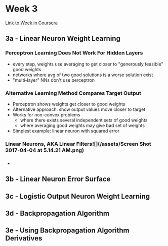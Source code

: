 # Week 3

[Link to Week in Coursera](https://www.coursera.org/learn/neural-networks/home/week/3)

## 3a - Linear Neuron Weight Learning

### Perceptron Learning Does Not Work For Hidden Layers

* every step, weights use averaging to get closer to "generously feasible" good weights
* networks where avg of two good solutions is a worse solution exist
* "multi-layer" NNs don't use perceptron 

### Alternative Learning Method Compares Target Output

* Perceptron shows weights get closer to good weights
* Alternative approach: show output values move closer to target
* Works for non-convex problems
  * where there exists several independent sets of good weights
  * where averaging good weights may give bad set of weights
* Simplest example: linear neuron with squared error

### Linear Neurons, AKA Linear Filters![](/assets/Screen Shot 2017-04-04 at 5.14.21 AM.png)

* ### 



## 3b - Linear Neuron Error Surface

## 3c - Logistic Output Neuron Weight Learning

## 3d - Backpropagation Algorithm

## 3e - Using Backpropagation Algorithm Derivatives



